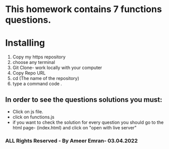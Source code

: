 # This homework contains 7 functions questions.

# Installing 
1. Copy my https repository
2. choose any terminal
3. Git Clone- work locally with your computer
4. Copy Repo URL
5. cd (The name of the repository)
6. type a command code .

## In order to see the questions solutions you must:
* Click on js file.
* click on functions.js
* if you want to check the solution for every question you should go to the html page- (index.html) and click on "open with live server"

### ALL Rights Reserved - By Ameer Emran- 03.04.2022